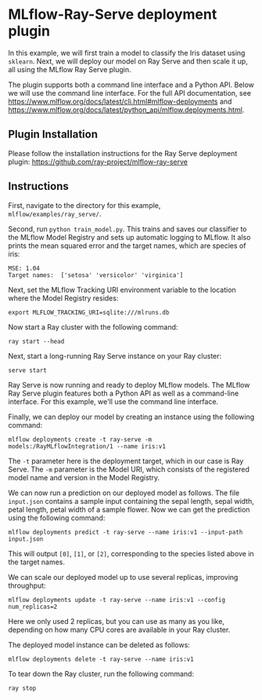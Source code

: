 # MLflow-Ray-Serve deployment plugin

In this example, we will first train a model to classify the Iris dataset using `sklearn`. Next, we will deploy our model on Ray Serve and then scale it up, all using the MLflow Ray Serve plugin.

The plugin supports both a command line interface and a Python API. Below we will use the command line interface. For the full API documentation, see https://www.mlflow.org/docs/latest/cli.html#mlflow-deployments and https://www.mlflow.org/docs/latest/python_api/mlflow.deployments.html.

## Plugin Installation

Please follow the installation instructions for the Ray Serve deployment plugin: https://github.com/ray-project/mlflow-ray-serve

## Instructions

First, navigate to the directory for this example, `mlflow/examples/ray_serve/`.

Second, run `python train_model.py`. This trains and saves our classifier to the MLflow Model Registry and sets up automatic logging to MLflow. It also prints the mean squared error and the target names, which are species of iris:

```
MSE: 1.04
Target names:  ['setosa' 'versicolor' 'virginica']
```

Next, set the MLflow Tracking URI environment variable to the location where the Model Registry resides:

`export MLFLOW_TRACKING_URI=sqlite:///mlruns.db`

Now start a Ray cluster with the following command:

`ray start --head`

Next, start a long-running Ray Serve instance on your Ray cluster:

`serve start`

Ray Serve is now running and ready to deploy MLflow models. The MLflow Ray Serve plugin features both a Python API as well as a command-line interface. For this example, we'll use the command line interface.

Finally, we can deploy our model by creating an instance using the following command:

`mlflow deployments create -t ray-serve -m models:/RayMLflowIntegration/1 --name iris:v1`

The `-t` parameter here is the deployment target, which in our case is Ray Serve. The `-m` parameter is the Model URI, which consists of the registered model name and version in the Model Registry.

We can now run a prediction on our deployed model as follows. The file `input.json` contains a sample input containing the sepal length, sepal width, petal length, petal width of a sample flower. Now we can get the prediction using the following command:

`mlflow deployments predict -t ray-serve --name iris:v1 --input-path input.json`

This will output `[0]`, `[1]`, or `[2]`, corresponding to the species listed above in the target names.

We can scale our deployed model up to use several replicas, improving throughput:

`mlflow deployments update -t ray-serve --name iris:v1 --config num_replicas=2`

Here we only used 2 replicas, but you can use as many as you like, depending on how many CPU cores are available in your Ray cluster.

The deployed model instance can be deleted as follows:

`mlflow deployments delete -t ray-serve --name iris:v1`

To tear down the Ray cluster, run the following command:

`ray stop`
